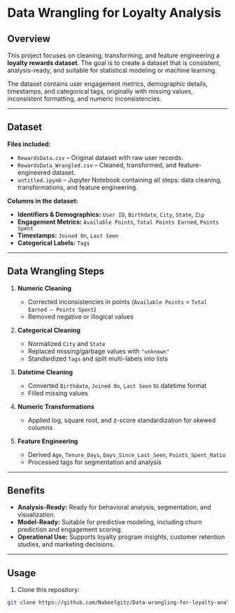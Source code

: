 # Data Wrangling for Loyalty Analysis

## Overview

This project focuses on cleaning, transforming, and feature engineering a **loyalty rewards dataset**. The goal is to create a dataset that is consistent, analysis-ready, and suitable for statistical modeling or machine learning.  

The dataset contains user engagement metrics, demographic details, timestamps, and categorical tags, originally with missing values, inconsistent formatting, and numeric inconsistencies.

---

## Dataset

**Files included:**

- `RewardsData.csv` – Original dataset with raw user records.  
- `RewardsData_Wrangled.csv` – Cleaned, transformed, and feature-engineered dataset.  
- `untitled.ipynb` – Jupyter Notebook containing all steps: data cleaning, transformations, and feature engineering.  

**Columns in the dataset:**

- **Identifiers & Demographics:** `User ID`, `Birthdate`, `City`, `State`, `Zip`  
- **Engagement Metrics:** `Available Points`, `Total Points Earned`, `Points Spent`  
- **Timestamps:** `Joined On`, `Last Seen`  
- **Categorical Labels:** `Tags`  

---

## Data Wrangling Steps

1. **Numeric Cleaning**
   - Corrected inconsistencies in points (`Available Points` = `Total Earned – Points Spent`)  
   - Removed negative or illogical values  

2. **Categorical Cleaning**
   - Normalized `City` and `State`  
   - Replaced missing/garbage values with `"unknown"`  
   - Standardized `Tags` and split multi-labels into lists  

3. **Datetime Cleaning**
   - Converted `Birthdate`, `Joined On`, `Last Seen` to datetime format  
   - Filled missing values  

4. **Numeric Transformations**
   - Applied log, square root, and z-score standardization for skewed columns  

5. **Feature Engineering**
   - Derived `Age`, `Tenure_Days`, `Days_Since_Last_Seen`, `Points_Spent_Ratio`  
   - Processed tags for segmentation and analysis  

---

## Benefits

- **Analysis-Ready:** Ready for behavioral analysis, segmentation, and visualization.  
- **Model-Ready:** Suitable for predictive modeling, including churn prediction and engagement scoring.  
- **Operational Use:** Supports loyalty program insights, customer retention studies, and marketing decisions.  

---

## Usage

1. Clone this repository:
```bash
git clone https://github.com/Nabeelgitz/Data-wrangling-for-loyalty-analysis-data-set.git
